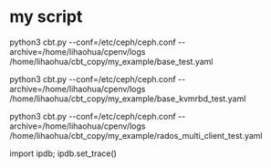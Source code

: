 # my script


python3 cbt.py --conf=/etc/ceph/ceph.conf --archive=/home/lihaohua/cpenv/logs /home/lihaohua/cbt_copy/my_example/base_test.yaml


python3 cbt.py --conf=/etc/ceph/ceph.conf --archive=/home/lihaohua/cpenv/logs /home/lihaohua/cbt_copy/my_example/base_kvmrbd_test.yaml


python3 cbt.py --conf=/etc/ceph/ceph.conf --archive=/home/lihaohua/cpenv/logs /home/lihaohua/cbt_copy/my_example/rados_multi_client_test.yaml


import ipdb; ipdb.set_trace()




